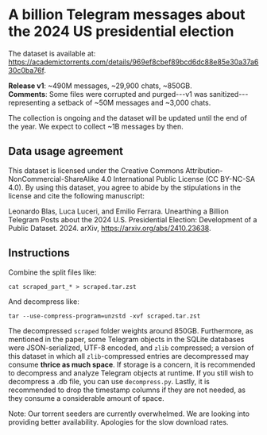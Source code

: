 # A billion Telegram messages about the 2024 US presidential election
The dataset is available at: https://academictorrents.com/details/969ef8cbef89bcd6dc88e85e30a37a630c0ba76f.

**Release v1**: ~490M messages, ~29,900 chats, ~850GB.
<br>
**Comments**: Some files were corrupted and purged---v1 was sanitized---representing a setback of ~50M messages and ~3,000 chats.

The collection is ongoing and the dataset will be updated until the end of the year. We expect to collect ~1B messages by then.

## Data usage agreement
This dataset is licensed under the Creative Commons Attribution-NonCommercial-ShareAlike 4.0 International Public License (CC BY-NC-SA 4.0). By using this dataset, you agree to abide by the stipulations in the license and cite the following manuscript:

Leonardo Blas, Luca Luceri, and Emilio Ferrara. Unearthing a Billion Telegram Posts about the 2024 U.S. Presidential Election: Development of a Public Dataset. 2024. arXiv, https://arxiv.org/abs/2410.23638. 

## Instructions
Combine the split files like:
```
cat scraped_part_* > scraped.tar.zst
```
And decompress like:
```
tar --use-compress-program=unzstd -xvf scraped.tar.zst
```

The decompressed `scraped` folder weights around 850GB. Furthermore, as mentioned in the paper, some Telegram objects in the SQLite databases were JSON-serialized, UTF-8 encoded, and `zlib` compressed; a version of this dataset in which all `zlib`-compressed entries are decompressed may consume **thrice as much space**. If storage is a concern, it is recommended to decompress and analyze Telegram objects at runtime. If you still wish to decompress a .db file, you can use `decompress.py`. Lastly, it is recommended to drop the timestamp columns if they are not needed, as they consume a considerable amount of space.

Note: Our torrent seeders are currently overwhelmed. We are looking into providing better availability. Apologies for the slow download rates.
